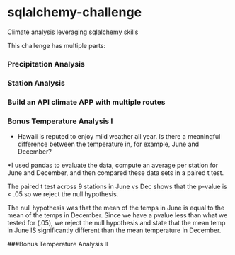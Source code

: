 # sqlalchemy-challenge
Climate analysis leveraging sqlalchemy skills

This challenge has multiple parts:

### Precipitation Analysis

### Station Analysis

### Build an API climate APP with multiple routes

### Bonus Temperature Analysis I

* Hawaii is reputed to enjoy mild weather all year. Is there a meaningful difference between the temperature in, for example, June and December?

*I used pandas to evaluate the data, compute an average per station for June and December, and then compared these data sets in a paired t test.

The paired t test across 9 stations in June vs Dec shows that the p-value is < .05 so we reject the null hypothesis.

The null hypothesis was that the mean of the temps in June is equal to the mean of the temps in December.  Since we have a pvalue less than what we tested for (.05), we reject the null hypothesis 
and state that the mean temp in June IS significantly different than the mean temperature in December.

###Bonus Temperature Analysis II
